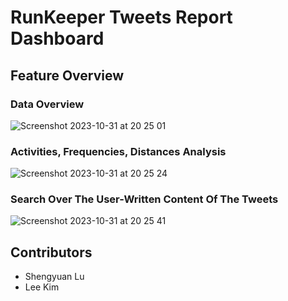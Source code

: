 # RunKeeper Tweets Report Dashboard

## Feature Overview

### Data Overview
![Screenshot 2023-10-31 at 20 25 01](https://github.com/shengyuan-lu/RunKeeper-Tweets-Report/assets/70995597/be9b7701-cd2a-4f1b-9b31-f17f2ad26466)

### Activities, Frequencies, Distances Analysis
![Screenshot 2023-10-31 at 20 25 24](https://github.com/shengyuan-lu/RunKeeper-Tweets-Report/assets/70995597/7a914a9d-4d22-4008-beaa-2c781d0f82b4)

### Search Over The User-Written Content Of The Tweets
![Screenshot 2023-10-31 at 20 25 41](https://github.com/shengyuan-lu/RunKeeper-Tweets-Report/assets/70995597/1b14773e-066b-4aa1-b3f4-6b96a85bed92)

## Contributors
- Shengyuan Lu
- Lee Kim
